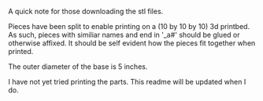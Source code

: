 A quick note for those downloading the stl files.

Pieces have been split to enable printing on a (10 by 10 by 10) 3d printbed. 
	As such, pieces with similiar names and end in '_a#' should be glued or otherwise affixed. 
	It should be self evident how the pieces fit together when printed.

The outer diameter of the base is 5 inches.

I have not yet tried printing the parts. This readme will be updated when I do.
